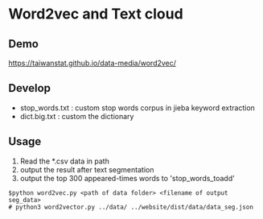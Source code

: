 #  Word2vec and Text cloud
## Demo
https://taiwanstat.github.io/data-media/word2vec/

## Develop
- stop_words.txt : custom stop words corpus in jieba keyword extraction
- dict.big.txt : custom the dictionary

##  Usage
1. Read the *.csv data in path
2. output the result after text segmentation
2. output the top 300 appeared-times words to 'stop_words_toadd'
```
$python word2vec.py <path of data folder> <filename of output seg_data>
# python3 word2vector.py ../data/ ../website/dist/data/data_seg.json
```
